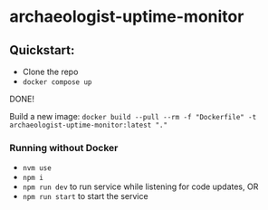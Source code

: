 # archaeologist-uptime-monitor

## Quickstart:

- Clone the repo
- `docker compose up`

DONE!

Build a new image:
`docker build --pull --rm -f "Dockerfile" -t archaeologist-uptime-monitor:latest "."`

### Running without Docker

- `nvm use`
- `npm i`
- `npm run dev` to run service while listening for code updates, OR
- `npm run start` to start the service
